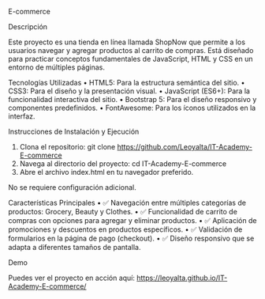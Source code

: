 E-commerce

Descripción

Este proyecto es una tienda en línea llamada ShopNow que permite a los usuarios navegar y agregar productos al carrito de compras. Está diseñado para practicar conceptos fundamentales de JavaScript, HTML y CSS en un entorno de múltiples páginas.

Tecnologías Utilizadas
• HTML5: Para la estructura semántica del sitio.
• CSS3: Para el diseño y la presentación visual.
• JavaScript (ES6+): Para la funcionalidad interactiva del sitio.
• Bootstrap 5: Para el diseño responsivo y componentes predefinidos.
• FontAwesome: Para los íconos utilizados en la interfaz.

Instrucciones de Instalación y Ejecución

1. Clona el repositorio:
   git clone https://github.com/Leoyalta/IT-Academy-E-commerce
2. Navega al directorio del proyecto:
   cd IT-Academy-E-commerce
3. Abre el archivo index.html en tu navegador preferido.

No se requiere configuración adicional.

Características Principales
• ✅ Navegación entre múltiples categorías de productos: Grocery, Beauty y Clothes.
• ✅ Funcionalidad de carrito de compras con opciones para agregar y eliminar productos.
• ✅ Aplicación de promociones y descuentos en productos específicos.
• ✅ Validación de formularios en la página de pago (checkout).
• ✅ Diseño responsivo que se adapta a diferentes tamaños de pantalla.

Demo

Puedes ver el proyecto en acción aquí: https://leoyalta.github.io/IT-Academy-E-commerce/
